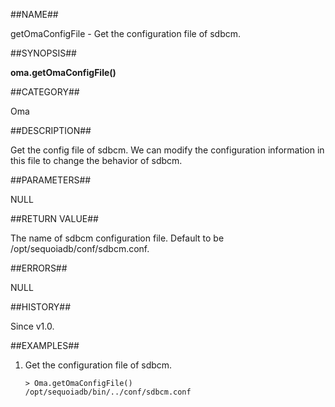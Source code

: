 
##NAME##

getOmaConfigFile - Get the configuration file of sdbcm.

##SYNOPSIS##

**oma.getOmaConfigFile()**

##CATEGORY##

Oma

##DESCRIPTION##

Get the config file of sdbcm. We can modify the configuration information in this file to change the behavior of sdbcm.

##PARAMETERS##

NULL

##RETURN VALUE##

The name of sdbcm configuration file. Default to be /opt/sequoiadb/conf/sdbcm.conf.

##ERRORS##

NULL

##HISTORY##

Since v1.0.

##EXAMPLES##

1. Get the configuration file of sdbcm.

	```lang-javascript
	> Oma.getOmaConfigFile()
	/opt/sequoiadb/bin/../conf/sdbcm.conf
 	```